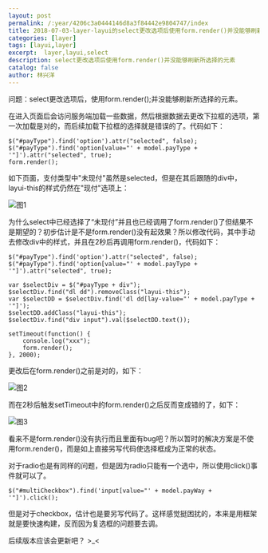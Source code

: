 ```yaml
---
layout: post
permalink: /:year/4206c3a0444146d8a3f84442e9804747/index
title: 2018-07-03-layer-layui的select更改选项后使用form.render()并没能够刷新所选择的元素
categories: [layer]
tags: [layui,layer]
excerpt:  layer,layui,select
description: select更改选项后使用form.render()并没能够刷新所选择的元素
catalog: false
author: 林兴洋
---
```




问题：select更改选项后，使用form.render();并没能够刷新所选择的元素。

在进入页面后会访问服务端加载一些数据，然后根据数据去更改下拉框的选项，第一次加载是对的，而后续加载下拉框的选择就是错误的了。代码如下：

```
$("#payType").find('option').attr("selected", false);
$("#payType").find('option[value="' + model.payType + '"]').attr("selected", true);
form.render();
```

如下页面，支付类型中"未现付"虽然是selected，但是在其后跟随的div中，layui-this的样式仍然在"现付"选项上：

![图1](https://gitee.com/linxingyang/at-2020-10-02-image/raw/master/image/L-layer/image/2018-07-03/01.png)

为什么select中已经选择了“未现付”并且也已经调用了form.render()了但结果不是期望的？初步估计是不是form.render()没有起效果？所以修改代码，其中手动去修改div中的样式，并且在2秒后再调用form.render()，代码如下：

```
$("#payType").find('option').attr("selected", false);
$("#payType").find('option[value="' + model.payType + '"]').attr("selected", true);

var $selectDiv = $("#payType + div");
$selectDiv.find("dl dd").removeClass("layui-this");
var $selectDD = $selectDiv.find('dl dd[lay-value="' + model.payType + '"]');
$selectDD.addClass("layui-this");
$selectDiv.find("div input").val($selectDD.text());

setTimeout(function() {
    console.log("xxx");
    form.render();
}, 2000);
```

更改后在form.render()之前是对的，如下：

![图2](https://gitee.com/linxingyang/at-2020-10-02-image/raw/master/image/L-layer/image/2018-07-03/02.png)

而在2秒后触发setTimeout中的form.render()之后反而变成错的了，如下：

![图3](https://gitee.com/linxingyang/at-2020-10-02-image/raw/master/image/L-layer/image/2018-07-03/03.png)



看来不是form.render()没有执行而且里面有bug吧？所以暂时的解决方案是不使用form.render()，而是如上直接另写代码使选择框成为正常的状态。



对于radio也是有同样的问题，但是因为radio只能有一个选中，所以使用click()事件就可以了。

```
$("#multiCheckbox").find('input[value="' + model.payWay + '"]').click();
```

但是对于checkbox，估计也是要另写代码了。这样感觉挺困扰的，本来是用框架就是要快速构建，反而因为复选框的问题要去调。



后续版本应该会更新吧？ >_<



